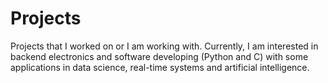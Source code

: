 # Projects
Projects that I worked on or I am working with.
Currently, I am interested in backend electronics and software developing (Python and C)
with some applications in data science, real-time systems and artificial intelligence.
